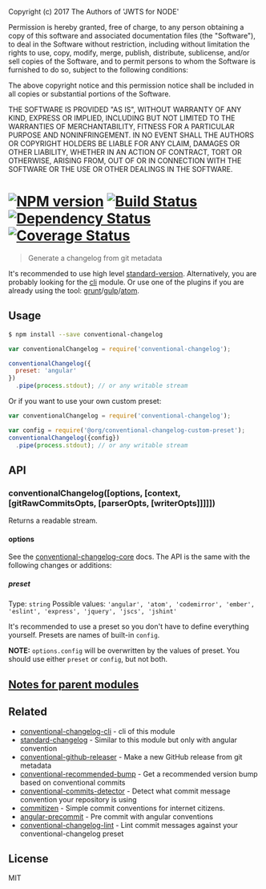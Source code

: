 Copyright (c) 2017 The Authors of 'JWTS for NODE'

Permission is hereby granted, free of charge, to any person obtaining a copy of
this software and associated documentation files (the "Software"), to deal in
the Software without restriction, including without limitation the rights to
use, copy, modify, merge, publish, distribute, sublicense, and/or sell copies of
the Software, and to permit persons to whom the Software is furnished to do so,
subject to the following conditions:

The above copyright notice and this permission notice shall be included in all
copies or substantial portions of the Software.

THE SOFTWARE IS PROVIDED "AS IS", WITHOUT WARRANTY OF ANY KIND, EXPRESS OR
IMPLIED, INCLUDING BUT NOT LIMITED TO THE WARRANTIES OF MERCHANTABILITY, FITNESS
FOR A PARTICULAR PURPOSE AND NONINFRINGEMENT. IN NO EVENT SHALL THE AUTHORS OR
COPYRIGHT HOLDERS BE LIABLE FOR ANY CLAIM, DAMAGES OR OTHER LIABILITY, WHETHER
IN AN ACTION OF CONTRACT, TORT OR OTHERWISE, ARISING FROM, OUT OF OR IN
CONNECTION WITH THE SOFTWARE OR THE USE OR OTHER DEALINGS IN THE SOFTWARE.
#  [![NPM version][npm-image]][npm-url] [![Build Status][travis-image]][travis-url] [![Dependency Status][daviddm-image]][daviddm-url] [![Coverage Status][coveralls-image]][coveralls-url]

> Generate a changelog from git metadata

It's recommended to use high level [standard-version](https://github.com/conventional-changelog/standard-version).
Alternatively, you are probably looking for the [cli](https://github.com/conventional-changelog/conventional-changelog/tree/master/packages/conventional-changelog-cli) module.
Or use one of the plugins if you are already using the tool:  [grunt](https://github.com/btford/grunt-conventional-changelog)/[gulp](https://github.com/conventional-changelog/conventional-changelog/tree/master/packages/gulp-conventional-changelog)/[atom](https://github.com/conventional-changelog/conventional-changelog/tree/master/packages/conventional-changelog-atom).


## Usage

```sh
$ npm install --save conventional-changelog
```

```js
var conventionalChangelog = require('conventional-changelog');

conventionalChangelog({
  preset: 'angular'
})
  .pipe(process.stdout); // or any writable stream
```

Or if you want to use your own custom preset:

```js
var conventionalChangelog = require('conventional-changelog');

var config = require('@org/conventional-changelog-custom-preset');
conventionalChangelog({config})
  .pipe(process.stdout); // or any writable stream
```

## API

### conventionalChangelog([options, [context, [gitRawCommitsOpts, [parserOpts, [writerOpts]]]]])

Returns a readable stream.

#### options

See the [conventional-changelog-core](https://github.com/conventional-changelog/conventional-changelog/tree/master/packages/conventional-changelog-core) docs. The API is the same with the following changes or additions:

##### preset

Type: `string` Possible values: `'angular', 'atom', 'codemirror', 'ember', 'eslint', 'express', 'jquery', 'jscs', 'jshint'`

It's recommended to use a preset so you don't have to define everything yourself. Presets are names of built-in `config`.

**NOTE:** `options.config` will be overwritten by the values of preset. You should use either `preset` or `config`, but not both.


## [Notes for parent modules](https://github.com/conventional-changelog/conventional-changelog-core#notes-for-parent-modules)


## Related

- [conventional-changelog-cli](https://github.com/conventional-changelog/conventional-changelog/tree/master/packages/conventional-changelog-cli) - cli of this module
- [standard-changelog](https://github.com/conventional-changelog/standard-changelog) - Similar to this module but only with angular convention
- [conventional-github-releaser](https://github.com/conventional-changelog/conventional-github-releaser) - Make a new GitHub release from git metadata
- [conventional-recommended-bump](https://github.com/conventional-changelog/conventional-changelog/tree/master/packages/conventional-recommended-bump) - Get a recommended version bump based on conventional commits
- [conventional-commits-detector](https://github.com/conventional-changelog/conventional-commits-detector) - Detect what commit message convention your repository is using
- [commitizen](https://github.com/commitizen/cz-cli) - Simple commit conventions for internet citizens.
- [angular-precommit](https://github.com/ajoslin/angular-precommit) - Pre commit with angular conventions
- [conventional-changelog-lint](https://github.com/marionebl/conventional-changelog-lint) - Lint commit messages against your conventional-changelog preset


## License

MIT


[npm-image]: https://badge.fury.io/js/conventional-changelog.svg
[npm-url]: https://npmjs.org/package/conventional-changelog
[travis-image]: https://travis-ci.org/conventional-changelog/conventional-changelog.svg?branch=master
[travis-url]: https://travis-ci.org/conventional-changelog/conventional-changelog
[daviddm-image]: https://david-dm.org/conventional-changelog/conventional-changelog.svg?theme=shields.io
[daviddm-url]: https://david-dm.org/conventional-changelog/conventional-changelog
[coveralls-image]: https://coveralls.io/repos/conventional-changelog/conventional-changelog/badge.svg
[coveralls-url]: https://coveralls.io/r/conventional-changelog/conventional-changelog
